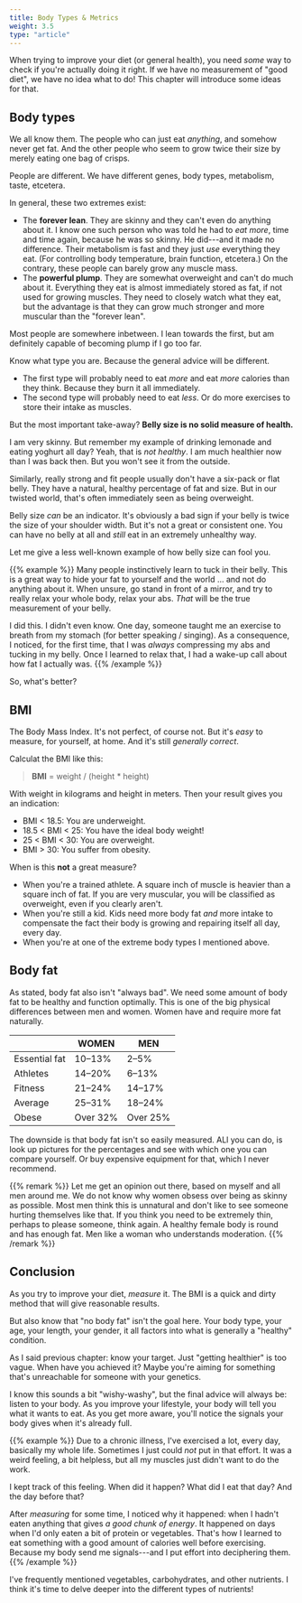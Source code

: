 ```yaml
---
title: Body Types & Metrics
weight: 3.5
type: "article"
---
```


When trying to improve your diet (or general health), you need _some_ way to check if you're actually doing it right. If we have no measurement of "good diet", we have no idea what to do! This chapter will introduce some ideas for that.

## Body types

We all know them. The people who can just eat _anything_, and somehow never get fat. And the other people who seem to grow twice their size by merely eating one bag of crisps.

People are different. We have different genes, body types, metabolism, taste, etcetera.

In general, these two extremes exist:

* The **forever lean**. They are skinny and they can't even do anything about it. I know one such person who was told he had to _eat more_, time and time again, because he was so skinny. He did---and it made no difference. Their metabolism is fast and they just _use_ everything they eat. (For controlling body temperature, brain function, etcetera.) On the contrary, these people can barely grow any muscle mass.
* The **powerful plump**. They are somewhat overweight and can't do much about it. Everything they eat is almost immediately stored as fat, if not used for growing muscles. They need to closely watch what they eat, but the advantage is that they can grow much stronger and more muscular than the "forever lean".

Most people are somewhere inbetween. I lean towards the first, but am definitely capable of becoming plump if I go too far.

Know what type you are. Because the general advice will be different.

* The first type will probably need to eat _more_ and eat _more_ calories than they think. Because they burn it all immediately.
* The second type will probably need to eat _less_. Or do more exercises to store their intake as muscles.

But the most important take-away? **Belly size is no solid measure of health.**

I am very skinny. But remember my example of drinking lemonade and eating yoghurt all day? Yeah, that is _not healthy_. I am much healthier now than I was back then. But you won't see it from the outside.

Similarly, really strong and fit people usually don't have a six-pack or flat belly. They have a natural, healthy percentage of fat and size. But in our twisted world, that's often immediately seen as being overweight.

Belly size _can_ be an indicator. It's obviously a bad sign if your belly is twice the size of your shoulder width. But it's not a great or consistent one. You can have no belly at all and _still_ eat in an extremely unhealthy way.

Let me give a less well-known example of how belly size can fool you.

{{% example %}}
Many people instinctively learn to tuck in their belly. This is a great way to hide your fat to yourself and the world ... and not do anything about it. When unsure, go stand in front of a mirror, and try to really relax your whole body, relax your abs. _That_ will be the true measurement of your belly.

I did this. I didn't even know. One day, someone taught me an exercise to breath from my stomach (for better speaking / singing). As a consequence, I noticed, for the first time, that I was _always_ compressing my abs and tucking in my belly. Once I learned to relax that, I had a wake-up call about how fat I actually was.
{{% /example %}}

So, what's better?

## BMI

The Body Mass Index. It's not perfect, of course not. But it's _easy_ to measure, for yourself, at home. And it's still _generally correct_.

Calculat the BMI like this:

> **BMI** = weight / (height * height)

With weight in kilograms and height in meters. Then your result gives you an indication:

* BMI < 18.5: You are underweight.
* 18.5 < BMI < 25: You have the ideal body weight!
* 25 < BMI < 30: You are overweight.
* BMI > 30: You suffer from obesity.

When is this **not** a great measure?

* When you're a trained athlete. A square inch of muscle is heavier than a square inch of fat. If you are very muscular, you will be classified as overweight, even if you clearly aren't.
* When you're still a kid. Kids need more body fat _and_ more intake to compensate the fact their body is growing and repairing itself all day, every day.
* When you're at one of the extreme body types I mentioned above.

## Body fat

As stated, body fat also isn't "always bad". We need some amount of body fat to be healthy and function optimally. This is one of the big physical differences between men and women. Women have and require more fat naturally.


|               | WOMEN	    | MEN       |
| ------------- | --------- | --------- |
| Essential fat | 10&ndash;13%	| 2&ndash;5% |
| Athletes	    | 14&ndash;20%	| 6&ndash;13% |
| Fitness	    | 21&ndash;24%	| 14&ndash;17% |
| Average	    | 25&ndash;31%	| 18&ndash;24% |
| Obese 	    | Over 32%	| Over 25% |


The downside is that body fat isn't so easily measured. ALl you can do, is look up pictures for the percentages and see with which one you can compare yourself. Or buy expensive equipment for that, which I never recommend.

{{% remark %}}
Let me get an opinion out there, based on myself and all men around me. We do not know why women obsess over being as skinny as possible. Most men think this is unnatural and don't like to see someone hurting themselves like that. If you think you need to be extremely thin, perhaps to please someone, think again. A healthy female body is round and has enough fat. Men like a woman who understands moderation.
{{% /remark %}}

## Conclusion

As you try to improve your diet, _measure_ it. The BMI is a quick and dirty method that will give reasonable results.

But also know that "no body fat" isn't the goal here. Your body type, your age, your length, your gender, it all factors into what is generally a "healthy" condition. 

As I said previous chapter: know your target. Just "getting healthier" is too vague. When have you achieved it? Maybe you're aiming for something that's unreachable for someone with your genetics.

I know this sounds a bit "wishy-washy", but the final advice will always be: listen to your body. As you improve your lifestyle, your body will tell you what it wants to eat. As you get more aware, you'll notice the signals your body gives when it's already full.

{{% example %}}
Due to a chronic illness, I've exercised a lot, every day, basically my whole life. Sometimes I just could _not_ put in that effort. It was a weird feeling, a bit helpless, but all my muscles just didn't want to do the work.

I kept track of this feeling. When did it happen? What did I eat that day? And the day before that?

After _measuring_ for some time, I noticed why it happened: when I hadn't eaten anything that gives _a good chunk of energy_. It happened on days when I'd only eaten a bit of protein or vegetables. That's how I learned to eat something with a good amount of calories well before exercising. Because my body send me signals---and I put effort into deciphering them.
{{% /example %}}

I've frequently mentioned vegetables, carbohydrates, and other nutrients. I think it's time to delve deeper into the different types of nutrients!